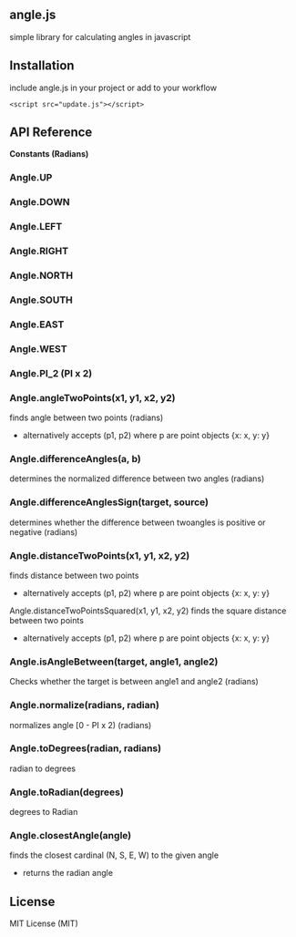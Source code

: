 ## angle.js
simple library for calculating angles in javascript

## Installation
include angle.js in your project or add to your workflow

    <script src="update.js"></script>

## API Reference

__Constants (Radians)__
### Angle.UP
### Angle.DOWN
### Angle.LEFT
### Angle.RIGHT

### Angle.NORTH
### Angle.SOUTH
### Angle.EAST
### Angle.WEST

### Angle.PI_2 (PI x 2)

### Angle.angleTwoPoints(x1, y1, x2, y2)
finds angle between two points (radians)
* alternatively accepts (p1, p2) where p are point objects {x: x, y: y}

### Angle.differenceAngles(a, b)
determines the normalized difference between two angles (radians)

### Angle.differenceAnglesSign(target, source)
determines whether the difference between twoangles is positive or negative (radians)

### Angle.distanceTwoPoints(x1, y1, x2, y2)
finds distance between two points
* alternatively accepts (p1, p2) where p are point objects {x: x, y: y}

Angle.distanceTwoPointsSquared(x1, y1, x2, y2)
finds the square distance between two points
* alternatively accepts (p1, p2) where p are point objects {x: x, y: y}

### Angle.isAngleBetween(target, angle1, angle2)
Checks whether the target is between angle1 and angle2 (radians)

### Angle.normalize(radians, radian)
normalizes angle [0 - PI x 2) (radians)

### Angle.toDegrees(radian, radians)
radian to degrees

### Angle.toRadian(degrees)
degrees to Radian

### Angle.closestAngle(angle)
finds the closest cardinal (N, S, E, W) to the given angle
* returns the radian angle

## License
MIT License (MIT)